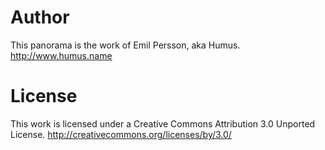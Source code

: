 Author
======

This panorama is the work of Emil Persson, aka Humus.
http://www.humus.name



License
=======

This work is licensed under a Creative Commons Attribution 3.0 Unported License.
http://creativecommons.org/licenses/by/3.0/

